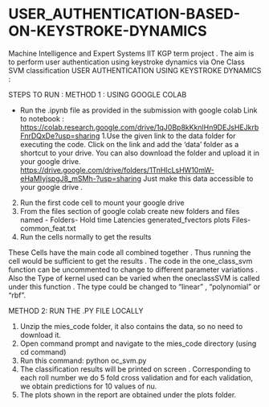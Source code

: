 # USER_AUTHENTICATION-BASED-ON-KEYSTROKE-DYNAMICS
Machine Intelligence and Expert Systems IIT KGP term project . The aim is to perform user authentication using keystroke dynamics via One Class SVM classification
USER AUTHENTICATION USING KEYSTROKE DYNAMICS :


STEPS TO RUN :
METHOD 1 : USING GOOGLE COLAB 
* Run the .ipynb file as provided in the submission with google colab
Link to notebook : https://colab.research.google.com/drive/1qJ0Bp8kKknlHn9DEJsHEJkrbFnrDQxDe?usp=sharing
1.Use the given link to the data folder for executing the code. Click on the link and add the ‘data’ folder as a shortcut to your drive. You can also download the folder and upload it in your google drive.
https://drive.google.com/drive/folders/1TnHlcLsHW10mW-eHaMIyjspgJ8_mSMh-?usp=sharing
 Just make this data accessible to your google drive .
2. Run the first code cell to mount your google drive 
3. From the files section of google colab create new folders and files named -
Folders-
        Hold time
        Latencies
        generated_fvectors
        plots
Files-
       common_feat.txt
4. Run the cells normally to get the results


These Cells have the main code all combined together . Thus running the cell would be sufficient to get the results .
The code in the one_class_svm function can be uncommented to change to different parameter variations .  Also the Type of kernel used can be varied when the oneclassSVM is called under this function . The type could be changed to “linear” , “polynomial” or “rbf”.




METHOD 2: RUN THE .PY FILE LOCALLY


1. Unzip the mies_code folder, it also contains the data, so no need to download it.
2. Open command prompt and navigate to the mies_code directory (using cd command)
3. Run this command: python oc_svm.py
4. The classification results will be printed on screen . Corresponding to each roll number we do 5 fold cross validation and for each validation, we obtain predictions for 10 values of nu. 
5. The plots shown in the report are obtained under the plots folder.
